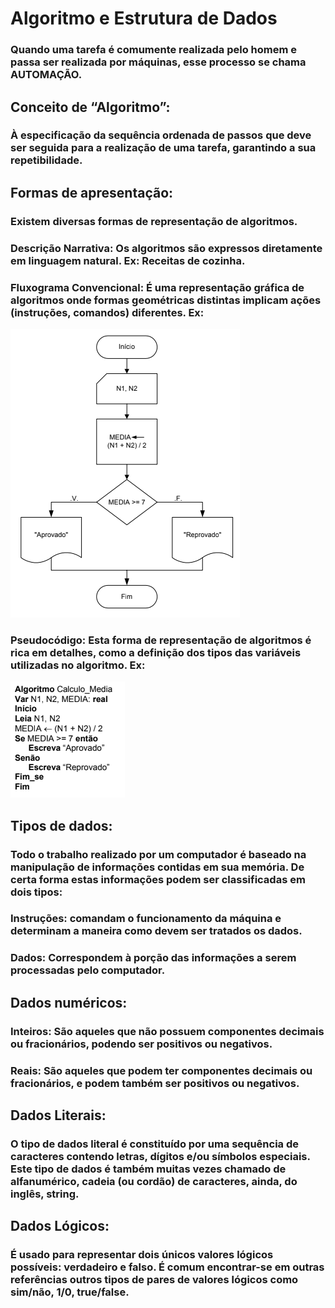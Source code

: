 # Algoritmo e Estrutura de Dados
### Quando uma tarefa é comumente realizada pelo homem e passa ser realizada por máquinas, esse processo se chama AUTOMAÇÃO.
## Conceito de “Algoritmo”:
### À especificação da sequência ordenada de passos que deve ser seguida para a realização de uma tarefa, garantindo a sua repetibilidade.
## Formas de apresentação:
### Existem diversas formas de representação de algoritmos.
### Descrição Narrativa: Os algoritmos são expressos diretamente em linguagem natural. Ex: Receitas de cozinha.
### Fluxograma Convencional: É uma representação gráfica de algoritmos onde formas geométricas distintas implicam ações (instruções, comandos) diferentes. Ex:
![Fluxograma](https://github.com/ERONILDOJUNIOR/AlgoritmosEstruturaDeDados/blob/main/imagens/Captura%20de%20tela%202022-01-03%20202135.png)
### Pseudocódigo: Esta forma de representação de algoritmos é rica em detalhes, como a definição dos tipos das variáveis utilizadas no algoritmo. Ex: 
![algoritmo](https://github.com/ERONILDOJUNIOR/AlgoritmosEstruturaDeDados/blob/main/imagens/Captura%20de%20tela%202022-01-03%20202304.png)
## Tipos de dados:
### Todo o trabalho realizado por um computador é baseado na manipulação de informações contidas em sua memória. De certa forma estas informações podem ser classificadas em dois tipos:
### Instruções: comandam o funcionamento da máquina e determinam a maneira como devem ser tratados os dados.
### Dados: Correspondem à porção das informações a serem processadas pelo computador.
## Dados numéricos:
### Inteiros: São aqueles que   não possuem componentes decimais ou fracionários, podendo ser positivos ou negativos.
### Reais: São aqueles que podem ter componentes decimais ou fracionários, e podem também ser positivos ou negativos.
## Dados Literais: 
### O tipo de dados literal é constituído por uma sequência de caracteres contendo letras, dígitos e/ou símbolos especiais. Este tipo de dados é também muitas vezes chamado de alfanumérico, cadeia (ou cordão) de caracteres, ainda, do inglês, string.
## Dados Lógicos:  
### É usado para representar dois únicos valores lógicos possíveis: verdadeiro e falso. É comum encontrar-se em outras referências outros tipos de pares de valores lógicos como sim/não, 1/0, true/false.

